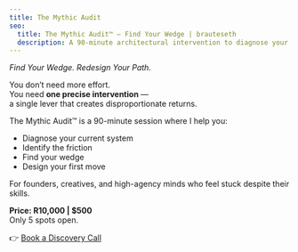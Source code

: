 ```yaml
---
title: The Mythic Audit
seo:
  title: The Mythic Audit™ — Find Your Wedge | brauteseth
  description: A 90-minute architectural intervention to diagnose your system, find your wedge, and design your path to freedom. For the awake, capable, and ready.
---
```


*Find Your Wedge. Redesign Your Path.*

You don’t need more effort.  
You need **one precise intervention** —  
a single lever that creates disproportionate returns.

The Mythic Audit™ is a 90-minute session where I help you:
- Diagnose your current system
- Identify the friction
- Find your wedge
- Design your first move

For founders, creatives, and high-agency minds who feel stuck despite their skills.

**Price: R10,000 | $500**  
Only 5 spots open.

👉 [Book a Discovery Call](https://calendly.com/andrewbrauteseth/mythic-audit)